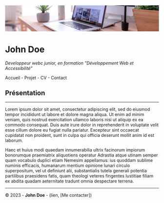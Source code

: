 ![banniere](img/desk-banner.jpg)
# John Doe 


*Developpeur webc junior, en formation "Développement Web et Accessibilité"*

Accueil - Projet - CV - Contact

## Présentation ##
***

Lorem ipsum dolor sit amet, consectetur adipiscing elit, sed do eiusmod tempor incididunt ut labore et dolore magna aliqua. Ut enim ad minim veniam, quis nostrud exercitation ullamco laboris nisi ut aliquip ex ea commodo consequat. Duis aute irure dolor in reprehenderit in voluptate velit esse cillum dolore eu fugiat nulla pariatur. Excepteur sint occaecat cupidatat non proident, sunt in culpa qui officia deserunt mollit anim id est laborum.

Haec et huius modi quaedam innumerabilia ultrix facinorum impiorum bonorumque praemiatrix aliquotiens operatur Adrastia atque utinam semper quam vocabulo duplici etiam Nemesim appellamus: ius quoddam sublime numinis efficacis, humanarum mentium opinione lunari circulo superpositum, vel ut definiunt alii, substantialis tutela generali potentia partilibus praesidens fatis, quam theologi veteres fingentes Iustitiae filiam ex abdita quadam aeternitate tradunt omnia despectare terrena.

***
© 2023 - **John Doe** - (lien, [Me contacter]) 

